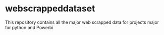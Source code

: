 # webscrappeddataset
This repository contains all the major web scrapped data for projects major for python and Powerbi
